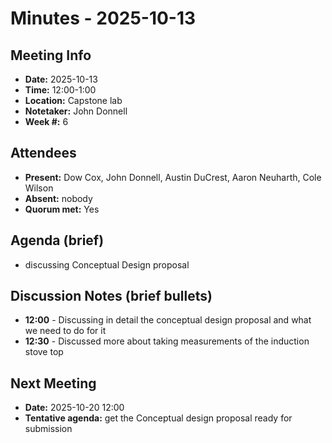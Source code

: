 # Minutes - 2025-10-13

## Meeting Info
- **Date:** 2025-10-13  
- **Time:** 12:00-1:00  
- **Location:** Capstone lab  
- **Notetaker:** John Donnell  
- **Week #:** 6

## Attendees
- **Present:** Dow Cox, John Donnell, Austin DuCrest, Aaron Neuharth, Cole Wilson 
- **Absent:** nobody  
- **Quorum met:** Yes

## Agenda (brief)
- discussing Conceptual Design proposal 

## Discussion Notes (brief bullets)
- **12:00** - Discussing in detail the conceptual design proposal and what we need to do for it
- **12:30** - Discussed more about taking measurements of the induction stove top 

## Next Meeting
- **Date:** 2025-10-20  12:00
- **Tentative agenda:** get the Conceptual design proposal ready for submission